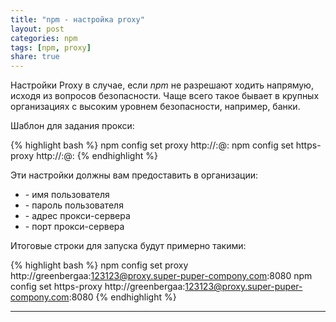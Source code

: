 ```yaml
---
title: "npm - настройка proxy"
layout: post
categories: npm
tags: [npm, proxy]
share: true
---
```


Настройки Proxy в случае, если _npm_ не разрешают ходить напрямую, исходя из вопросов безопасности. Чаще всего такое бывает в крупных организациях с высоким уровнем безопасности, например, банки.

Шаблон для задания прокси:

{% highlight bash %}
npm config set proxy http://<username>:<password>@<proxy-server-url>:<port>
npm config set https-proxy http://<username>:<password>@<proxy-server-url>:<port>
{% endhighlight %}

Эти настройки должны вам предоставить в организации:

- _<username>_ - имя пользователя
- _<password>_ - пароль пользователя
- _<proxy-server-url>_ - адрес прокси-сервера
- _<port>_ - порт прокси-сервера

Итоговые строки для запуска будут примерно такими:

{% highlight bash %}
npm config set proxy http://greenbergaa:123123@proxy.super-puper-compony.com:8080
npm config set https-proxy http://greenbergaa:123123@proxy.super-puper-compony.com:8080
{% endhighlight %}

***
